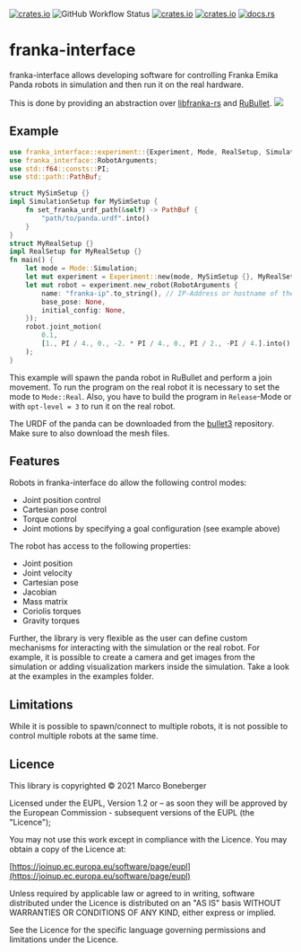 [![crates.io](https://img.shields.io/crates/v/franka-interface.svg)](https://crates.io/crates/franka-interface)
![GitHub Workflow Status](https://img.shields.io/github/workflow/status/marcbone/franka-interface/Rust)
[![crates.io](https://img.shields.io/crates/l/franka-interface.svg)](https://crates.io/crates/franka-interface)
[![crates.io](https://img.shields.io/crates/d/franka-interface.svg)](https://crates.io/crates/franka-interface)
[![docs.rs](https://docs.rs/franka-interface/badge.svg)](https://docs.rs/franka-interface)
# franka-interface

franka-interface allows developing software for controlling Franka Emika Panda robots in simulation and then run it on
the real hardware.

This is done by providing an abstraction over [libfranka-rs](https://github.com/marcbone/libfranka-rs) and [RuBullet](https://github.com/neachdainn/rubullet).
![](https://i.imgur.com/M6Mi8qr.png)
## Example
```rust
use franka_interface::experiment::{Experiment, Mode, RealSetup, SimulationSetup};
use franka_interface::RobotArguments;
use std::f64::consts::PI;
use std::path::PathBuf;

struct MySimSetup {}
impl SimulationSetup for MySimSetup {
    fn set_franka_urdf_path(&self) -> PathBuf {
        "path/to/panda.urdf".into()
    }
}
struct MyRealSetup {}
impl RealSetup for MyRealSetup {}
fn main() {
    let mode = Mode::Simulation;
    let mut experiment = Experiment::new(mode, MySimSetup {}, MyRealSetup {});
    let mut robot = experiment.new_robot(RobotArguments {
        name: "franka-ip".to_string(), // IP-Address or hostname of the real Panda (Not needed for the simulation)
        base_pose: None,
        initial_config: None,
    });
    robot.joint_motion(
        0.1,
        [1., PI / 4., 0., -2. * PI / 4., 0., PI / 2., -PI / 4.].into(),
    );
}
```

This example will spawn the panda robot in RuBullet and perform a join movement.
To run the program on the real robot it is necessary to set the mode to ```Mode::Real```.
Also, you have to build the program in `Release`-Mode or with `opt-level = 3` to run it on the real robot.

The URDF of the panda can be downloaded from the
[bullet3](https://github.com/bulletphysics/bullet3/tree/master/examples/pybullet/gym/pybullet_data/franka_panda) repository.
Make sure to also download the mesh files.



## Features
Robots in franka-interface do allow the following control modes:
* Joint position control
* Cartesian pose control
* Torque control
* Joint motions by specifying a goal configuration (see example above)

The robot has access to the following properties:
* Joint position
* Joint velocity
* Cartesian pose
* Jacobian
* Mass matrix
* Coriolis torques
* Gravity torques

Further, the library is very flexible as the user can define custom mechanisms for interacting with
the simulation or the real robot. For example, it is possible to create a camera and get images from
the simulation or adding visualization markers inside the simulation.
Take a look at the examples in the examples folder.

## Limitations
While it is possible to spawn/connect to multiple robots, it is not possible to control multiple
robots at the same time.

## Licence
This library is copyrighted © 2021 Marco Boneberger


Licensed under the EUPL, Version 1.2 or – as soon they will be approved by the European Commission - subsequent versions of the EUPL (the "Licence");

You may not use this work except in compliance with the Licence.
You may obtain a copy of the Licence at:

[https://joinup.ec.europa.eu/software/page/eupl](https://joinup.ec.europa.eu/software/page/eupl)

Unless required by applicable law or agreed to in writing, software distributed under the Licence is distributed on an "AS IS" basis
WITHOUT WARRANTIES OR CONDITIONS OF ANY KIND, either express or implied.

See the Licence for the specific language governing permissions and limitations under the Licence.
